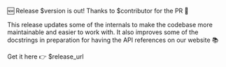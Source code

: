 🆕 Release $version is out! Thanks to $contributor for the PR 👏

This release updates some of the internals to make the codebase more
maintainable and easier to work with. It also improves some of the
docstrings in preparation for having the API references on our website 📚

Get it here 👉 $release_url
